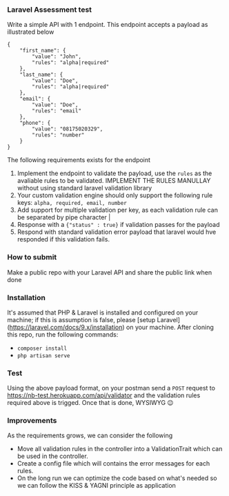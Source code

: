 ### Laravel Assessment test

Write a simple API with 1 endpoint. This endpoint accepts a payload as illustrated below

```
{
    "first_name": {
        "value": "John",
        "rules": "alpha|required"
    },
    "last_name": {
        "value": "Doe",
        "rules": "alpha|required"
    },
    "email": {
        "value": "Doe",
        "rules": "email"
    },
    "phone": {
        "value": "08175020329",
        "rules": "number"
    }
}
```

The following requirements exists for the endpoint

1. Implement the endpoint to validate the payload, use the `rules` as the avaliable rules to be validated. IMPLEMENT THE RULES MANULLAY without using standard laravel validation library
2. Your custom validation engine should only support the following rule keys: `alpha, required, email, number`
3. Add support for multiple validation per key, as each validation rule can be separated by pipe character |
4. Response with a `{"status" : true}` if validation passes for the payload
5. Respond with standard validation error payload that laravel would hve responded if this validation fails.


### How to submit
Make a public repo with your Laravel API and share the public link when done


### Installation 
It's assumed that PHP & Laravel is installed and configured on your machine; if this is assumption is false, please [setup Laravel] (https://laravel.com/docs/9.x/installation) on your machine.
After cloning this repo, run the following commands:

* `composer install`
* `php artisan serve`

### Test
Using the above payload format, on your postman send a `POST` request to https://nb-test.herokuapp.com/api/validator  and the validation rules required above is trigged. Once that is done, WYSIWYG 😉


### Improvements
As the requirements grows, we can consider the following
* Move all validation rules in the controller into a ValidationTrait which can be used in the controller.
* Create a config file which will contains the error messages for each rules.
* On the long run we can optimize the code based on what's needed so we can follow the KISS & YAGNI principle as application